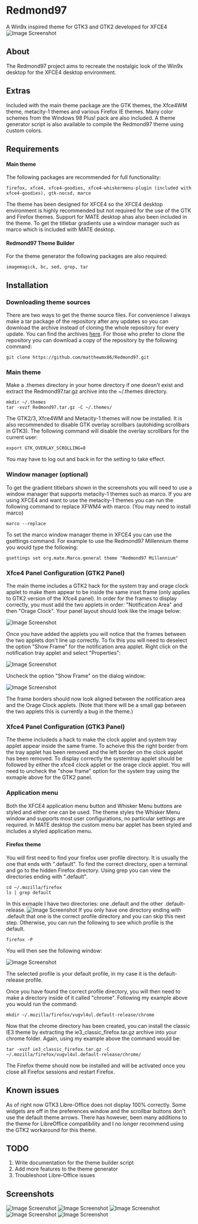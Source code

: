 # Redmond97
A Win9x inspired theme for GTK3 and GTK2 developed for XFCE4
![Image Screenshot](https://github.com/matthewmx86/Redmond97/blob/master/Screenshots/Screenshot.png)
## About
The Redmond97 project aims to recreate the nostalgic look of the Win9x desktop for the XFCE4 desktop environment. 

## Extras
Included with the main theme package are the GTK themes, the Xfce4WM theme, metacity-1 themes and various Firefox IE themes.
Many color schemes from the Windows 98 Plus! pack are also included. A theme generator script is also available 
to compile the Redmond97 theme using custom colors.

## Requirements
#### Main theme
The following packages are recommended for full functionality:
```
firefox, xfce4, xfce4-goodies, xfce4-whiskermenu-plugin (included with xfce4-goodies), gtk-nocsd, marco
```
The theme has been designed for XFCE4 so the XFCE4 desktop environment is highly recommended but not required
for the use of the GTK and Firefox themes. Support for MATE desktop ahas also been included in the theme. 
To get the titlebar gradients use a window manager such as marco which is included with MATE desktop. 

#### Redmond97 Theme Builder
For the theme generator the following packages are also required:
```
imagemagick, bc, sed, grep, tar
```

## Installation

### Downloading theme sources
There are two ways to get the theme source files. For convenience I always make a tar package of the repository after any updates so you can download
the archive instead of cloning the whole repository for every update. You can find the archives [here](https://github.com/matthewmx86/Redmond97/tree/master/Packages).
For those who prefer to clone the repository you can download a copy of the repository by the following command:
```
git clone https://github.com/matthewmx86/Redmond97.git
```

### Main theme
Make a .themes directory in your home directory if one doesn't exist and extract the Redmond97.tar.gz archive into 
the ~/.themes directory.
```
mkdir ~/.themes
tar -xvzf Redmond97.tar.gz -C ~/.themes/
```
The GTK2/3, Xfce4WM and Metacity-1 themes will now be installed.
It is also recommended to disable GTK overlay scrollbars (autohiding scrollbars in GTK3). The following command
will disable the overlay scrollbars for the current user:
```
export GTK_OVERLAY_SCROLLING=0
```
You may have to log out and back in for the setting to take effect.

### Window manager (optional)
To get the gradient titlebars shown in the screenshots you will need to use a window manager
that supports metacity-1 themes such as marco. If you are using XFCE4 and want to use the metacity-1 
themes you can run the following command to replace XFWM4 with marco. (You may need to install marco)
```
marco --replace
```
To set the marco window manager theme in XFCE4 you can use the gsettings command. For example to use
the Redmond97 Millennium theme you would type the following:
```
gsettings set org.mate.Marco.general theme "Redmond97 Millennium"
```

### Xfce4 Panel Configuration (GTK2 Panel)
The main theme includes a GTK2 hack for the system tray and orage clock applet to make them appear to be
inside the same inset frame (only applies to GTK2 version of the Xfce4 panel). In order for the frames to display
correctly, you must add the two applets in order: "Notification Area" and then "Orage Clock". Your panel layout should look
like the image below:

![Image Screenshot](https://github.com/matthewmx86/Redmond97/blob/master/Screenshots/applet.png)

Once you have added the applets you will notice that the frames between the two applets don't line up correctly.
To fix this you will need to deselect the option "Show Frame" for the notification area applet.
Right click on the notification tray applet and select "Properties":

![Image Screenshot](https://github.com/matthewmx86/Redmond97/blob/master/Screenshots/properties.png)

Uncheck the option "Show Frame" on the dialog window:

![Image Screenshot](https://github.com/matthewmx86/Redmond97/blob/master/Screenshots/dialog.png)

The frame borders should now look aligned between the notification area and the Orage Clock applets.
(Note that there will be a small gap between the two applets this is currently a bug in the theme.)

### Xfce4 Panel Configuration (GTK3 Panel)
The theme includeds a hack to make the clock applet and system tray applet appear inside the same frame. To acheive this
the right border from the tray applet has been removed and the left border on the clock applet has been removed.
To display correctly the systemtray applet should be followed by either the xfce4 clock applet or the orage clock
applet. You will need to uncheck the "show frame" option for the system tray using the exmaple above for the GTK2 panel.

### Application menu
Both the XFCE4 application menu button and Whisker Menu buttons are styled and either one can be used. The theme styles
the Whisker Menu window and supports most user configurations, no particular settings are required. In MATE desktop the
custom menu bar applet has been styled and includes a styled application menu.

#### Firefox theme
You will first need to find your firefox user profile directory. It is usually the one that ends with ".default".
To find the correct directory, open a terminal and go to the hidden Firefox directory. Using grep you can view the directories
ending with ".default".
```
cd ~/.mozilla/firefox
ls | grep default
```
In this exmaple I have two directories: one .default and the other .default-release. 
![Image Screenshot](https://github.com/matthewmx86/Redmond97/blob/master/Screenshots/console.png)
If you only have one directory ending with .default that one is the correct profile directory and you can skip
this next step. Otherwise, you can run the following to see which profile is the default.
```
firefox -P
```
You will then see the following window:

![Image Screenshot](https://github.com/matthewmx86/Redmond97/blob/master/Screenshots/firefox.png)

The selected profile is your default profile, in my case it is the default-release profile.

Once you have found the correct profile directory, you will then need to make a directory inside of it called "chrome".
Following my example above you would run the command:
```
mkdir ~/.mozilla/firefox/vugvl4ul.default-release/chrome
```
Now that the chrome directory has been created, you can install the classic IE3 theme by extracting the 
ie3_classic_firefox.tar.gz archive into your chrome folder. Again, using my example above the command would be:
```
tar -xvzf ie3_classic_firefox.tar.gz -C ~/.mozilla/firefox/vugvl4ul.default-release/chrome/
```
The Firefox theme should now be installed and will be activated once you close all Firefox sessions and restart Firefox.
## Known issues
As of right now GTK3 Libre-Office does not display 100% correctly. Some widgets are off in the preferences 
window and the scrollbar buttons don't use the default theme arrows. There has however, been many additions to the theme for LibreOffice compatibility
and I no longer recommend using the GTK2 workaround for this theme.

## TODO
1. Write documentation for the theme builder script
2. Add more features to the theme generator
3. Troubleshoot Libre-Office issues

## Screenshots
![Image Screenshot](https://github.com/matthewmx86/Redmond97/blob/master/Screenshots/Screenshot1.png)
![Image Screenshot](https://github.com/matthewmx86/Redmond97/blob/master/Screenshots/Screenshot2.png)
![Image Screenshot](https://github.com/matthewmx86/Redmond97/blob/master/Screenshots/Screenshot3.png)
![Image Screenshot](https://github.com/matthewmx86/Redmond97/blob/master/Screenshots/Screenshot4.png)
![Image Screenshot](https://github.com/matthewmx86/Redmond97/blob/master/Screenshots/Screenshot5.png)
